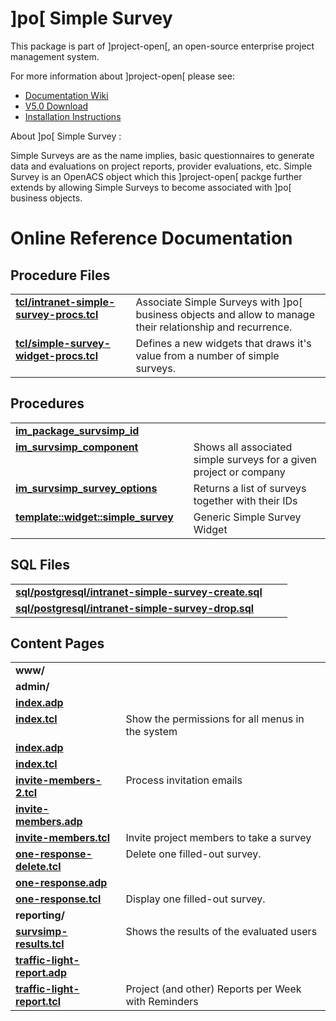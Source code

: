 # ]po[ Simple Survey 
This package is part of ]project-open[, an open-source enterprise project management system.

For more information about ]project-open[ please see:
* [Documentation Wiki](http://www.project-open.com/en/)
* [V5.0 Download](https://sourceforge.net/projects/project-open/files/project-open/V5.0/)
* [Installation Instructions](http://www.project-open.com/en/list-installers)

About ]po[ Simple Survey :

<p><p>Simple Surveys are as the name implies, basic questionnaires to generate data and evaluations on project reports, provider evaluations, etc. Simple Survey is an OpenACS object which this ]project-open[ packge further extends by allowing Simple Surveys to become associated with ]po[ business objects. <p>

# Online Reference Documentation

## Procedure Files

<table cellpadding="0" cellspacing="0"><tr valign="top"><td style="width:35%"><b><a href="http://www.project-open.net/api-doc/procs-file-view?version_id=53131&amp;path=packages/intranet-simple-survey/tcl/intranet-simple-survey-procs.tcl">tcl/intranet-simple-survey-procs.tcl</a></b></td><td></td><td>Associate Simple Surveys with ]po[ business objects and allow to manage their relationship and recurrence. </td></tr><tr valign="top"><td style="width:35%"><b><a href="http://www.project-open.net/api-doc/procs-file-view?version_id=53131&amp;path=packages/intranet-simple-survey/tcl/simple-survey-widget-procs.tcl">tcl/simple-survey-widget-procs.tcl</a></b></td><td></td><td>Defines a new widgets that draws it&#39;s value from a number of simple surveys. </td></tr></table>

## Procedures

<table cellpadding="0" cellspacing="0"><tr valign="top"><td style="width:35%"><b><a href="http://www.project-open.net/api-doc/proc-view?version_id=53131&amp;proc=im_package_survsimp_id">im_package_survsimp_id</a></b></td><td></td><td></td></tr><tr valign="top"><td style="width:35%"><b><a href="http://www.project-open.net/api-doc/proc-view?version_id=53131&amp;proc=im_survsimp_component">im_survsimp_component</a></b></td><td></td><td>Shows all associated simple surveys for a given project or company </td></tr><tr valign="top"><td style="width:35%"><b><a href="http://www.project-open.net/api-doc/proc-view?version_id=53131&amp;proc=im_survsimp_survey_options">im_survsimp_survey_options</a></b></td><td></td><td>Returns a list of surveys together with their IDs </td></tr><tr valign="top"><td style="width:35%"><b><a href="http://www.project-open.net/api-doc/proc-view?version_id=53131&amp;proc=template::widget::simple_survey">template::widget::simple_survey</a></b></td><td></td><td>Generic Simple Survey Widget </td></tr></table>

## SQL Files

<table cellpadding="0" cellspacing="0"><tr valign="top"><td><b><a href="http://www.project-open.net/api-doc/display-sql?package_key=intranet-simple-survey&amp;url=postgresql/intranet-simple-survey-create.sql&amp;version_id=53131">sql/postgresql/intranet-simple-survey-create.sql</a></b></td><td></td><td></td></tr><tr valign="top"><td><b><a href="http://www.project-open.net/api-doc/display-sql?package_key=intranet-simple-survey&amp;url=postgresql/intranet-simple-survey-drop.sql&amp;version_id=53131">sql/postgresql/intranet-simple-survey-drop.sql</a></b></td><td></td><td></td></tr></table>

## Content Pages

<table cellpadding="0" cellspacing="0"><tr valign="top"><td><b>www/</b></td></tr><tr valign="top"><td><b>admin/</b></td></tr><tr valign="top"><td style="width:35%"><b><a href="http://www.project-open.net/api-doc/content-page-view?version_id=53131&amp;path=packages/intranet-simple-survey/www/admin/index.adp">index.adp</a></b></td><td></td></tr><tr valign="top"><td style="width:35%"><b><a href="http://www.project-open.net/api-doc/content-page-view?version_id=53131&amp;path=packages/intranet-simple-survey/www/admin/index.tcl">index.tcl</a></b></td><td>Show the permissions for all menus in the system</td></tr><tr valign="top"><td style="width:35%"><b><a href="http://www.project-open.net/api-doc/content-page-view?version_id=53131&amp;path=packages/intranet-simple-survey/www/index.adp">index.adp</a></b></td><td></td></tr><tr valign="top"><td style="width:35%"><b><a href="http://www.project-open.net/api-doc/content-page-view?version_id=53131&amp;path=packages/intranet-simple-survey/www/index.tcl">index.tcl</a></b></td><td></td></tr><tr valign="top"><td style="width:35%"><b><a href="http://www.project-open.net/api-doc/content-page-view?version_id=53131&amp;path=packages/intranet-simple-survey/www/invite-members-2.tcl">invite-members-2.tcl</a></b></td><td>Process invitation emails</td></tr><tr valign="top"><td style="width:35%"><b><a href="http://www.project-open.net/api-doc/content-page-view?version_id=53131&amp;path=packages/intranet-simple-survey/www/invite-members.adp">invite-members.adp</a></b></td><td></td></tr><tr valign="top"><td style="width:35%"><b><a href="http://www.project-open.net/api-doc/content-page-view?version_id=53131&amp;path=packages/intranet-simple-survey/www/invite-members.tcl">invite-members.tcl</a></b></td><td>Invite project members to take a survey</td></tr><tr valign="top"><td style="width:35%"><b><a href="http://www.project-open.net/api-doc/content-page-view?version_id=53131&amp;path=packages/intranet-simple-survey/www/one-response-delete.tcl">one-response-delete.tcl</a></b></td><td>Delete one filled-out survey.</td></tr><tr valign="top"><td style="width:35%"><b><a href="http://www.project-open.net/api-doc/content-page-view?version_id=53131&amp;path=packages/intranet-simple-survey/www/one-response.adp">one-response.adp</a></b></td><td></td></tr><tr valign="top"><td style="width:35%"><b><a href="http://www.project-open.net/api-doc/content-page-view?version_id=53131&amp;path=packages/intranet-simple-survey/www/one-response.tcl">one-response.tcl</a></b></td><td>Display one filled-out survey.</td></tr><tr valign="top"><td><b>reporting/</b></td></tr><tr valign="top"><td style="width:35%"><b><a href="http://www.project-open.net/api-doc/content-page-view?version_id=53131&amp;path=packages/intranet-simple-survey/www/reporting/survsimp-results.tcl">survsimp-results.tcl</a></b></td><td>Shows the results of the evaluated users</td></tr><tr valign="top"><td style="width:35%"><b><a href="http://www.project-open.net/api-doc/content-page-view?version_id=53131&amp;path=packages/intranet-simple-survey/www/reporting/traffic-light-report.adp">traffic-light-report.adp</a></b></td><td></td></tr><tr valign="top"><td style="width:35%"><b><a href="http://www.project-open.net/api-doc/content-page-view?version_id=53131&amp;path=packages/intranet-simple-survey/www/reporting/traffic-light-report.tcl">traffic-light-report.tcl</a></b></td><td>Project (and other) Reports per Week with Reminders</td></tr></table>

